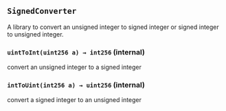 ## `SignedConverter`

A library to convert an unsigned integer to signed integer or signed integer to unsigned integer.

### `uintToInt(uint256 a) → int256` (internal)

convert an unsigned integer to a signed integer

### `intToUint(int256 a) → uint256` (internal)

convert a signed integer to an unsigned integer
